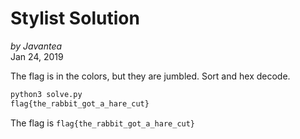 # Stylist Solution
*by Javantea*  
Jan 24, 2019

The flag is in the colors, but they are jumbled. Sort and hex decode.

```bash
python3 solve.py
flag{the_rabbit_got_a_hare_cut}
```

The flag is `flag{the_rabbit_got_a_hare_cut}`
